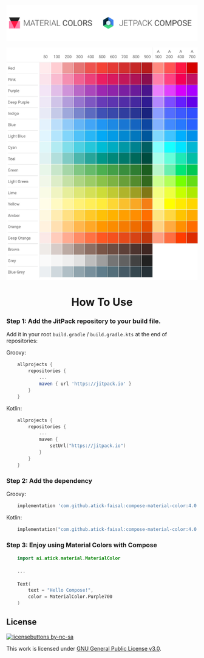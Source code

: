 <p align="center">
<img src="material_color_compose_banner.png">
</p>

<p align="center">
<img src="material_color_palette.jpg" width="600">
</p>

<h1 align="center">How To Use</h1>

### Step 1: Add the JitPack repository to your build file.
Add it in your root `build.gradle` / `build.gradle.kts` at the end of repositories:

Groovy:
```groovy
    allprojects {
        repositories {
            ...
            maven { url 'https://jitpack.io' }
        }
    }
```
Kotlin:
```kotlin
    allprojects {
        repositories {
            ...
            maven { 
                setUrl("https://jitpack.io")
            }
        }
    }
```

### Step 2:  Add the dependency
Groovy:
```groovy
    implementation 'com.github.atick-faisal:compose-material-color:4.0.0'
```
Kotlin:
```kotlin
    implementation("com.github.atick-faisal:compose-material-color:4.0.0")
```

### Step 3: Enjoy using Material Colors with Compose
```kotlin
    import ai.atick.material.MaterialColor
    
    ...
    
    Text(
        text = "Hello Compose!",
        color = MaterialColor.Purple700
    )
```

## License
[![licensebuttons by-nc-sa](https://licensebuttons.net/l/by-nc-sa/3.0/88x31.png)](https://creativecommons.org/licenses/by-nc-sa/4.0)

This work is licensed under [GNU General Public License v3.0](https://github.com/atick-faisal/PIC16F877a/blob/master/LICENSE). 
